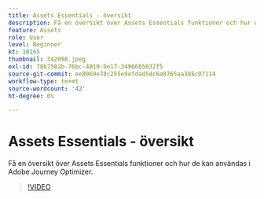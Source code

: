 ```yaml
---
title: Assets Essentials - översikt
description: Få en översikt över Assets Essentials funktioner och hur de kan användas i Adobe Journey Optimizer.
feature: Assets
role: User
level: Beginner
kt: 10165
thumbnail: 342098.jpeg
exl-id: 78b7582b-76bc-4919-9e17-34966b5032f5
source-git-commit: ee8069e78c255e9efdad5dc6a8765aa385c07114
workflow-type: tm+mt
source-wordcount: '42'
ht-degree: 0%

---
```


# Assets Essentials - översikt

Få en översikt över Assets Essentials funktioner och hur de kan användas i Adobe Journey Optimizer.

>[!VIDEO](https://video.tv.adobe.com/v/342098?quality=12&learn=on)
